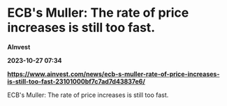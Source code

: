 # ECB's Muller: The rate of price increases is still too fast.
**AInvest**

**2023-10-27 07:34**

**https://www.ainvest.com/news/ecb-s-muller-rate-of-price-increases-is-still-too-fast-23101000bf7c7ad7d43837e6/**

ECB's Muller: The rate of price increases is still too fast.